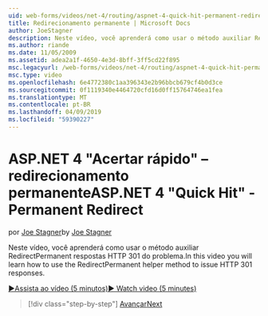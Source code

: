 ```yaml
---
uid: web-forms/videos/net-4/routing/aspnet-4-quick-hit-permanent-redirect
title: Redirecionamento permanente | Microsoft Docs
author: JoeStagner
description: Neste vídeo, você aprenderá como usar o método auxiliar RedirectPermanent respostas HTTP 301 do problema.
ms.author: riande
ms.date: 11/05/2009
ms.assetid: adea2a1f-4650-4e3d-8bff-3ff5cd22f895
msc.legacyurl: /web-forms/videos/net-4/routing/aspnet-4-quick-hit-permanent-redirect
msc.type: video
ms.openlocfilehash: 6e4772380c1aa396343e2b96bbcb679cf4b0d3ce
ms.sourcegitcommit: 0f1119340e4464720cfd16d0ff15764746ea1fea
ms.translationtype: MT
ms.contentlocale: pt-BR
ms.lasthandoff: 04/09/2019
ms.locfileid: "59390227"
---
```

# <a name="aspnet-4-quick-hit---permanent-redirect"></a><span data-ttu-id="c9de5-103">ASP.NET 4 "Acertar rápido" – redirecionamento permanente</span><span class="sxs-lookup"><span data-stu-id="c9de5-103">ASP.NET 4 "Quick Hit" - Permanent Redirect</span></span>

<span data-ttu-id="c9de5-104">por [Joe Stagner](https://github.com/JoeStagner)</span><span class="sxs-lookup"><span data-stu-id="c9de5-104">by [Joe Stagner](https://github.com/JoeStagner)</span></span>

<span data-ttu-id="c9de5-105">Neste vídeo, você aprenderá como usar o método auxiliar RedirectPermanent respostas HTTP 301 do problema.</span><span class="sxs-lookup"><span data-stu-id="c9de5-105">In this video you will learn how to use the RedirectPermanent helper method to issue HTTP 301 responses.</span></span> 

[<span data-ttu-id="c9de5-106">&#9654;Assista ao vídeo (5 minutos)</span><span class="sxs-lookup"><span data-stu-id="c9de5-106">&#9654; Watch video (5 minutes)</span></span>](https://channel9.msdn.com/Blogs/ASP-NET-Site-Videos/aspnet-4-quick-hit-permanent-redirect)

> [!div class="step-by-step"]
> [<span data-ttu-id="c9de5-107">Avançar</span><span class="sxs-lookup"><span data-stu-id="c9de5-107">Next</span></span>](aspnet-4-quick-hit-imperative-webforms-routing.md)
